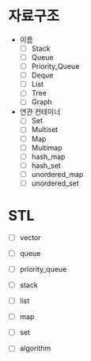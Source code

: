 # 자료구조

- 이름
  - [ ] Stack
  - [ ] Queue
  - [ ] Priority_Queue
  - [ ] Deque
  - [ ] List
  - [ ] Tree
  - [ ] Graph
- 연관 컨테이너
  - [ ] Set
  - [ ] Multiset
  - [ ] Map
  - [ ] Multimap
  - [ ] hash_map
  - [ ] hash_set
  - [ ] unordered_map
  - [ ] unordered_set

# STL
 - [ ] vector
 - [ ] queue
 - [ ] priority_queue
 - [ ] stack
 - [ ] list
 - [ ] map
 - [ ] set
 - [ ] algorithm

